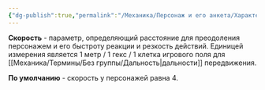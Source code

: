 ```yaml
---
{"dg-publish":true,"permalink":"/Механика/Персонаж и его анкета/Характеристики/Подробнее/Скорость/","noteIcon":"","created":"2025-08-21T13:47:46.334+03:00","updated":"2025-09-24T17:29:31.271+03:00"}
---
```



**Скорость**  - параметр, определяющий расстояние для преодоления персонажем и его быстроту реакции и резкость действий. Единицей измерения является 1 метр / 1 гекс / 1 клетка игрового поля для [[Механика/Термины/Без группы/Дальность\|дальности]] передвижения.

**По умолчанию** - скорость у персонажей равна 4.